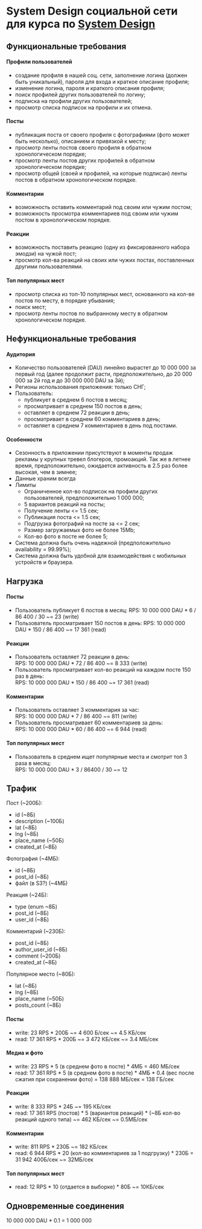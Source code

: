 # System Design социальной сети для курса по [System Design](https://balun.courses/courses/system_design)

## Функциональные требования

#### Профили пользователей
- создание профиля в нашей соц. сети, заполнение логина (должен быть уникальный), пароля для входа и краткое описание профиля;
- изменение логина, пароля и краткого описания профиля;
- поиск профилей других пользователей по логину;
- подписка на профили других пользователей;
- просмотр списка подписок на профили и их отмена.

#### Посты
- публикация поста от своего профиля с фотографиями (фото может быть несколько), описанием и привязкой к месту;
- просмотр ленты постов своего профиля в обратном хронологическом порядке;
- просмотр ленты постов других профилей в обратном хронологическом порядке;
- просмотр общей (своей и профилей, на которые подписан) ленты постов в обратном хронологическом порядке.

#### Комментарии
- возможность оставить комментарий под своим или чужим постом;
- возможность просмотра комментариев под своим или чужим постом в хронологическом порядке.

#### Реакции
- возможность поставить реакцию (одну из фиксированного набора эмодзи) на чужой пост;
- просмотр кол-ва реакций на своих или чужих постах, поставленных другими пользователями.

#### Топ популярных мест
- просмотр списка из топ-10 популярных мест, основанного на кол-ве постов по месту, в порядке убывания;
- поиск мест;
- просмотр ленты постов по выбранному месту в обратном хронологическом порядке.

## Нефункциональные требования

#### Аудитория
- Количество пользователей (DAU) линейно вырастет до 10 000 000 за первый год (далее продолжит расти, предположительно, до 20 000 000 за 2й год и до 30 000 000 DAU за 3й);
- Регионы использования приложения: только СНГ;
- Пользователь:
  - публикует в среднем 6 постов в месяц;
  - просматривает в среднем 150 постов в день;
  - оставляет в среднем 72 реакции в день;
  - просматривает в среднем 60 комментариев в день;
  - оставляет в среднем 7 комментариев в день под постами.

#### Особенности
- Сезонность в приложении присутствуют в моменты продаж рекламы у крупных тревел блогеров, промоакций. Так же в летнее время, предположительно, ожидается активность в 2.5 раз более высокая, чем в зимнее;
- Данные храним всегда
- Лимиты
    - Ограниченное кол-во подписок на профили других пользователей, предположительно 1 000 000;
    - 5 вариантов реакций на посты;
    - Получение ленты <= 1.5 сек;
    - Публикация поста <= 1.5 сек;
    - Подгрузка фотографий на посте за <= 2 сек;
    - Размер загружаемых фото не более 15Mb;
    - Кол-во фото в посте не более 5;
- Система должна быть очень надежной (предположительно availability = 99.99%);
- Система должна быть удобной для взаимодействия с мобильных устройств и браузера.

## Нагрузка

#### Посты
- Пользователь публикует 6 постов в месяц:
  RPS: 10 000 000 DAU * 6 / 86 400 / 30 ~= 23 (write)
- Пользователь просматривает 150 постов в день:
  RPS: 10 000 000 DAU * 150 / 86 400 ~= 17 361 (read)

#### Реакции
- Пользователь оставляет 72 реакции в день:  
  RPS: 10 000 000 DAU * 72 / 86 400 ~= 8 333 (write)
- Пользователь просматривает кол-во реакций на каждом посте 150 раз в день:  
  RPS: 10 000 000 DAU * 150 / 86 400 ~= 17 361 (read)

#### Комментарии
- Пользователь оставляет 3 комментария за час:  
  RPS: 10 000 000 DAU * 7 / 86 400 ~= 811 (write)
- Пользователь просматривает 60 комментариев за день:  
  RPS: 10 000 000 DAU * 60 / 86 400 ~= 6 944 (read)

#### Топ популярных мест
- Пользователь в среднем ищет популярные места и смотрит топ 3 раза в месяц:  
  RPS: 10 000 000 DAU * 3 / 86400 / 30 ~= 12

## Трафик

Пост (~200Б):
- id (~8Б)
- description (~100Б)
- lat (~8Б)
- lng (~8Б)
- place_name (~50Б)
- created_at (~8Б)

Фотография (~4МБ):
- id (~8Б)
- post_id (~8Б)
- файл (в S3?) (~4МБ)

Реакция (~24Б):
- type (enum ~8Б)
- post_id (~8Б)
- user_id (~8Б)

Комментарий (~230Б):
- post_id (~8Б)
- author_user_id (~8Б)
- comment (~200Б)
- created_at (~8Б)

Популярное место (~80Б):
- lat (~8Б)
- lng (~8Б)
- place_name (~50Б)
- posts_count (~8Б)

#### Посты
- write: 23 RPS * 200Б ~= 4 600 Б/сек ~= 4.5 КБ/сек
- read: 17 361 RPS * 200Б ~= 3 472 КБ/сек ~= 3.4 МБ/сек 

#### Медиа и фото
- write: 23 RPS * 5 (в среднем фото в посте) * 4МБ = 460 МБ/сек
- read: 17 361 RPS * 5 (в среднем фото в посте) * 4МБ * 0.4 (вес после сжатия при сохранении фото) = 138 888 МБ/сек = 138 ГБ/сек

#### Реакции
- write: 8 333 RPS * 24Б ~= 195 КБ/сек
- read: 17 361 RPS (постов) * 5 (вариантов реакций) * (~8Б кол-во реакций одного типа) ~= 462 КБ/сек ~= 0.5МБ/сек

#### Комментарии
- write: 811 RPS * 230Б ~= 182 КБ/сек
- read: 6 944 RPS * 20 (кол-во комментариев за 1 подгрузку) * 230Б = 31 942 400Б/сек ~= 32МБ/сек

#### Топ популярных мест
- read: 12 RPS * 10 (отдается в выборке) * 80Б ~= 10КБ/сек

## Одновременные соединения

10 000 000 DAU * 0.1 = 1 000 000